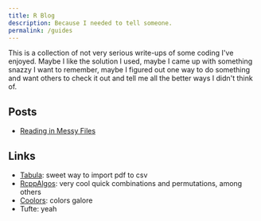 ```yaml
---
title: R Blog
description: Because I needed to tell someone.
permalink: /guides
---
```


This is a collection of not very serious write-ups of some coding I've enjoyed. Maybe I like the solution I used, maybe I came up with something snazzy I want to remember, maybe I figured out one way to do something and want others to check it out and tell me all the better ways I didn't think of. 


## Posts

* [Reading in Messy Files](./readingin)



## Links

* [Tabula](https://tabula.technology/): sweet way to import pdf to csv
* [RcppAlgos](https://jwood000.github.io/RcppAlgos/index.html): very cool quick combinations and permutations, among others
* [Coolors](https://coolors.co/): colors galore
* Tufte: yeah

